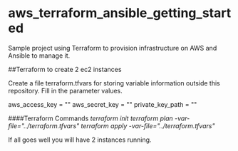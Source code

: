 # aws_terraform_ansible_getting_started
Sample project using Terraform to provision infrastructure on AWS and Ansible to manage it.


##Terraform to create 2 ec2 instances

Create a file terraform.tfvars for storing variable information outside this repository. Fill in the parameter values.

aws_access_key = ""
aws_secret_key = ""
private_key_path = ""



####Terraform Commands
*terraform init*
*terraform plan -var-file="../terraform.tfvars"*
*terraform apply -var-file="../terraform.tfvars"*

If all goes well you will have 2 instances running.



